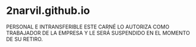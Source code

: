 # 2narvil.github.io
PERSONAL E  INTRANSFERIBLE ESTE CARNÉ LO AUTORIZA COMO  TRABAJADOR DE LA EMPRESA Y LE SERÁ SUSPENDIDO EN EL  MOMENTO DE SU RETIRO.
